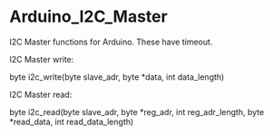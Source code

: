 # Arduino_I2C_Master
I2C Master functions for Arduino. 
These have timeout. 

I2C Master write:

byte i2c_write(byte slave_adr, byte *data, int data_length)

I2C Master read:

byte i2c_read(byte slave_adr, byte *reg_adr, int reg_adr_length, byte *read_data, int read_data_length)
